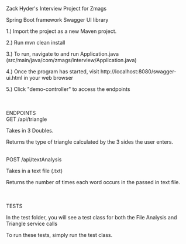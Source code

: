 Zack Hyder's Interview Project for Zmags


Spring Boot framework
Swagger UI library

1.) Import the project as a new Maven project.

2.) Run mvn clean install

3.) To run, navigate to and run Application.java (src/main/java/com/zmags/interview/Application.java)

4.) Once the program has started, visit http://localhost:8080/swagger-ui.html in your web browser

5.) Click "demo-controller" to access the endpoints

<br/>
<br/>
ENDPOINTS
<br/>
GET /api/triangle

Takes in 3 Doubles.

Returns the type of triangle calculated by the 3 sides the user enters.


<br/>
POST /api/textAnalysis

Takes in a text file (.txt)

Returns the number of times each word occurs in the passed in text file.

<br/>
<br/>
TESTS

In the test folder, you will see a test class for both the File Analysis and Triangle service calls

To run these tests, simply run the test class.





